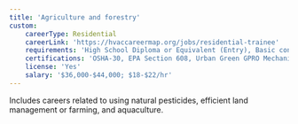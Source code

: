 ```yaml
---
title: 'Agriculture and forestry'
custom:
    careerType: Residential
    careerLink: 'https://hvaccareermap.org/jobs/residential-trainee'
    requirements: 'High School Diploma or Equivalent (Entry), Basic construction skills; firms offer on-the-job training, (Entry) Post-Secondary, HVAC/R Training (Recommended) No HVAC/R Experience Required'
    certifications: 'OSHA-30, EPA Section 608, Urban Green GPRO Mechanical Certification, DOB Site Safety Training'
    license: 'Yes'
    salary: '$36,000-$44,000; $18-$22/hr'
---
```


Includes careers related to using natural pesticides, efficient land management or farming, and aquaculture.